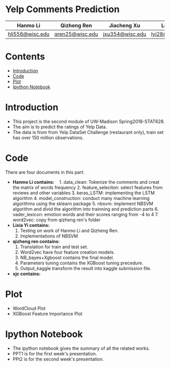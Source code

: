 # Yelp Comments Prediction

Hanmo Li| Qizheng Ren| Jiacheng Xu|Lixia Yi
--------|------------|------------|---------
hli556@wisc.edu|qren25@wisc.edu|jxu354@wisc.edu|lyi28@wisc.edu


# Contents
* [Introduction](#Introduction)
* [Code](#Code)
* [Plot](#Plot)
* [Ipython Notebook](#I)


# <a id='Introduction'></a>Introduction
* This project is the second module of UW-Madison Spring2018-STAT628.
* The aim is to predict the ratings of Yelp Data.
* The data is from from Yelp DataSet Challenge (restaurant only), train set has over 150 million observations.
# <a id='Code'></a>Code
There are four documents in this part:
* **Hanmo Li contains:**
    1. data_clean: Tokenize the comments and creat the matrix of words frequency
    2. feature_seleciton: select features from reviews and other variables
    3. keras_LSTM: implementing the LSTM algorithm
    4. model_construction: conduct many machine learning algorithms using the sklearn package
    5. nbsvm: implement NBSVM algorithm and divid the algorithm into trainning and prediction parts
    6. vader_lexicon: emotion words and their scores ranging from -4 to 4
    7. word2vec: copy from qizheng ren's folder
* **Lixia Yi contains:**
    1. Testing on work of Hanmo Li and Qizheng Ren.
    2. Implementations of NBSVM
* **qizheng ren contains:**
    1. Translation for train and test set.
    2. Word2vec have four feature creation models.
    3. NB_bayes+Xgboost contains the final model.
    5. Parameters tuning contains the XGBoost tuning precedure.
    4. Output_kaggle transform the result into kaggle submission file.
* **xjc contains:**
# <a id='Plot'></a>Plot
* WordCloud Plot
* XGBoost Feature Importance Plot
# <a id='I'></a>Ipython Notebook
* The ipython notebook gives the summary of all the related works.
* PPT1 is for the first week's presentation.
* PPt2 is for the second week's presentation.

